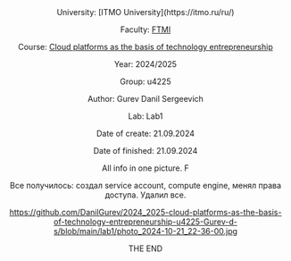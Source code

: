 
<div align="center">
University: [ITMO University](https://itmo.ru/ru/)

Faculty: [FTMI](https://ftmi.itmo.ru/)

Course: [Cloud platforms as the basis of technology entrepreneurship](https://itmo-ict-faculty.github.io/cloud-platforms-as-the-basis-of-technology-entrepreneurship/) 

Year: 2024/2025

Group: u4225

Author: Gurev Danil Sergeevich

Lab: Lab1

Date of create: 21.09.2024

Date of finished: 21.09.2024

All info in one picture. F

Все получилось: создал service account, compute engine, менял права доступа. Удалил все.

https://github.com/DanilGurev/2024_2025-cloud-platforms-as-the-basis-of-technology-entrepreneurship-u4225-Gurev-d-s/blob/main/lab1/photo_2024-10-21_22-36-00.jpg

THE END
</div>

